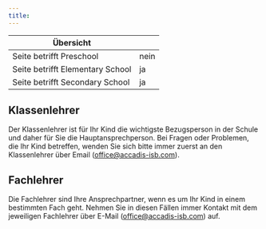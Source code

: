 ```yaml
---
title: 
---
```

| Übersicht | |
| --- | --- |
| Seite betrifft Preschool | nein |
| Seite betrifft Elementary School | ja |
| Seite betrifft Secondary School | ja |

## Klassenlehrer 

Der Klassenlehrer ist für Ihr Kind die wichtigste Bezugsperson in der Schule und daher für Sie die Hauptansprechperson. Bei Fragen oder Problemen, die Ihr Kind betreffen, wenden Sie sich bitte immer zuerst an den Klassenlehrer über Email ([office@accadis-isb.com](mailto:office@accadis-isb.com)).

## Fachlehrer 

Die Fachlehrer sind Ihre Ansprechpartner, wenn es um Ihr Kind in einem bestimmten Fach geht. Nehmen Sie in diesen Fällen immer Kontakt mit dem jeweiligen Fachlehrer über E-Mail ([office@accadis-isb.com](mailto:office@accadis-isb.com)) auf.